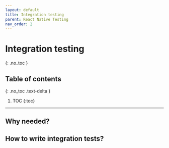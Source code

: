 ```yaml
---
layout: default
title: Integration testing
parent: React Native Testing
nav_order: 2
---
```


# Integration testing

{: .no_toc }

## Table of contents

{: .no_toc .text-delta }

1. TOC
   {:toc}

---

## Why needed?

## How to write integration tests?
